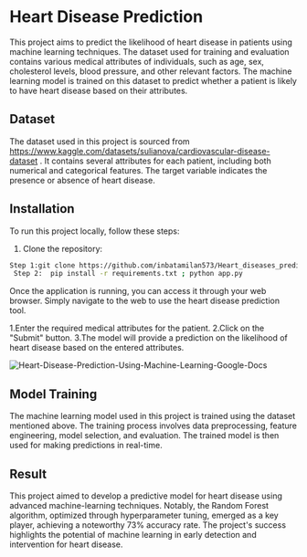 # Heart Disease Prediction

This project aims to predict the likelihood of heart disease in patients using machine learning techniques. The dataset used for training and evaluation contains various medical attributes of individuals, such as age, sex, cholesterol levels, blood pressure, and other relevant factors. The machine learning model is trained on this dataset to predict whether a patient is likely to have heart disease based on their attributes.

## Dataset

The dataset used in this project is sourced from https://www.kaggle.com/datasets/sulianova/cardiovascular-disease-dataset . It contains several attributes for each patient, including both numerical and categorical features. The target variable indicates the presence or absence of heart disease.

## Installation

To run this project locally, follow these steps:

1. Clone the repository:

```bash
Step 1:git clone https://github.com/inbatamilan573/Heart_diseases_prediction.git ; cd Heart_diseases_prediction
 Step 2:  pip install -r requirements.txt ; python app.py
```

Once the application is running, you can access it through your web browser. Simply navigate to the web to use the heart disease prediction tool.

1.Enter the required medical attributes for the patient.
2.Click on the "Submit" button.
3.The model will provide a prediction on the likelihood of heart disease based on the entered attributes.

![Heart-Disease-Prediction-Using-Machine-Learning-Google-Docs](https://github.com/inbatamilan573/Heart_diseases_prediction/assets/61960466/2ead611c-ea1b-422c-96d0-19f1e3553dad)


## Model Training
The machine learning model used in this project is trained using the dataset mentioned above. The training process involves data preprocessing, feature engineering, model selection, and evaluation. The trained model is then used for making predictions in real-time.
## Result
 This project aimed to develop a predictive model for heart disease using advanced machine-learning techniques.  Notably, the Random Forest algorithm, optimized through hyperparameter tuning, emerged as a key player, achieving a noteworthy 73% accuracy rate. The project's success highlights the potential of machine learning in early detection and intervention for heart disease. 

